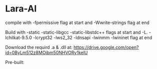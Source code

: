 # Lara-AI
compile with -fpermissive flag at start and -Wwrite-strings flag at end 

Build with -static -static-libgcc -static-libstdc++ flags at start and -L. -lchilkat-9.5.0 -lcrypt32 -lws2_32 -ldnsapi -lwinmm -lwininet flag at end

Download the requird .a & .dll at:
https://drive.google.com/open?id=0ByLm512z8MOibm50NHVORy1kelU

Pre-built:
